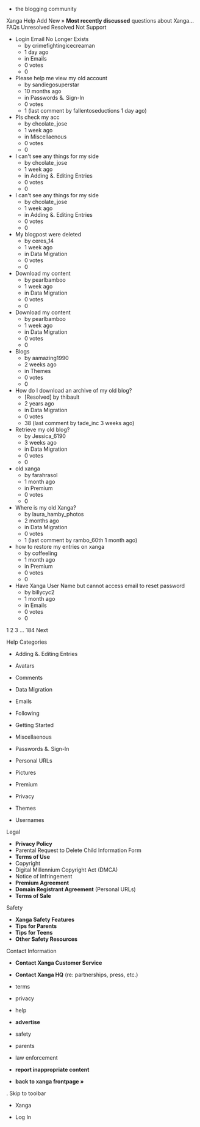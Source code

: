 *   the blogging community

Xanga Help Add New » **Most recently discussed** questions about Xanga… FAQs Unresolved Resolved Not Support

*   Login Email No Longer Exists
    *   by crimefightingicecreaman
    *   1 day ago
    *   in Emails
    *   0 votes
    *   0
*   Please help me view my old account
    *   by sandiegosuperstar
    *   10 months ago
    *   in Passwords &. Sign-In
    *   0 votes
    *   1 (last comment by fallentoseductions 1 day ago)
*   Pls check my acc
    *   by chcolate\_jose
    *   1 week ago
    *   in Miscellaenous
    *   0 votes
    *   0
*   I can't see any things for my side
    *   by chcolate\_jose
    *   1 week ago
    *   in Adding &. Editing Entries
    *   0 votes
    *   0
*   I can't see any things for my side
    *   by chcolate\_jose
    *   1 week ago
    *   in Adding &. Editing Entries
    *   0 votes
    *   0
*   My blogpost were deleted
    *   by ceres\_14
    *   1 week ago
    *   in Data Migration
    *   0 votes
    *   0
*   Download my content
    *   by pearlbamboo
    *   1 week ago
    *   in Data Migration
    *   0 votes
    *   0
*   Download my content
    *   by pearlbamboo
    *   1 week ago
    *   in Data Migration
    *   0 votes
    *   0
*   Blogs
    *   by aamazing1990
    *   2 weeks ago
    *   in Themes
    *   0 votes
    *   0
*   How do I download an archive of my old blog?
    *   \[Resolved\] by thibault
    *   2 years ago
    *   in Data Migration
    *   0 votes
    *   38 (last comment by tade\_inc 3 weeks ago)
*   Retrieve my old blog?
    *   by Jessica\_6190
    *   3 weeks ago
    *   in Data Migration
    *   0 votes
    *   0
*   old xanga
    *   by farahrasol
    *   1 month ago
    *   in Premium
    *   0 votes
    *   0
*   Where is my old Xanga?
    *   by laura\_hamby\_photos
    *   2 months ago
    *   in Data Migration
    *   0 votes
    *   1 (last comment by rambo\_60th 1 month ago)
*   how to restore my entries on xanga
    *   by coffeeling
    *   1 month ago
    *   in Premium
    *   0 votes
    *   0
*   Have Xanga User Name but cannot access email to reset password
    *   by billycyc2
    *   1 month ago
    *   in Emails
    *   0 votes
    *   0

1 2 3 ... 184 Next

Help Categories

*   Adding &. Editing Entries
*   Avatars
*   Comments
*   Data Migration
*   Emails
*   Following
*   Getting Started
*   Miscellaenous

*   Passwords &. Sign-In
*   Personal URLs
*   Pictures
*   Premium
*   Privacy
*   Themes
*   Usernames

Legal

*   **Privacy Policy**
*   Parental Request to Delete Child Information Form
*   **Terms of Use**
*   Copyright
*   Digital Millennium Copyright Act (DMCA)
*   Notice of Infringement
*   **Premium Agreement**
*   **Domain Registrant Agreement** (Personal URLs)
*   **Terms of Sale**

Safety

*   **Xanga Safety Features**
*   **Tips for Parents**
*   **Tips for Teens**
*   **Other Safety Resources**

Contact Information

*   **Contact Xanga Customer Service**
*   **Contact Xanga HQ** (re: partnerships, press, etc.)

*   terms
*   privacy
*   help
*   **advertise**

*   safety
*   parents
*   law enforcement
*   **report inappropriate content**

*   **back to xanga frontpage »**

<img src="http://pixel.quantserve.com/pixel/p-87h-iNOVooym2.gif" style="display: none" height="1" width="1" alt="Quantcast"/>. Skip to toolbar

*   Xanga

*   Log In